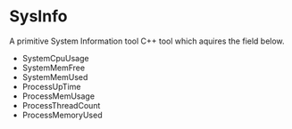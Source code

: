 # SysInfo

A primitive System Information tool C++ tool which aquires the field below.

- SystemCpuUsage
- SystemMemFree
- SystemMemUsed
- ProcessUpTime
- ProcessMemUsage
- ProcessThreadCount
- ProcessMemoryUsed
